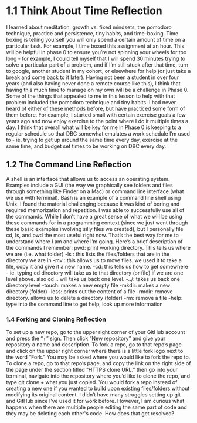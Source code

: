 # 1.1 Think About Time Reflection
I learned about meditation, growth vs. fixed mindsets, the pomodoro technique, practice and persistence, tiny habits, and time-boxing. Time boxing is telling yourself you will only spend a certain amount of time on a particular task. For example, I time boxed this assignment at an hour. This will be helpful in phase 0 to ensure you’re not spinning your wheels for too long - for example, I could tell myself that I will spend 30 minutes trying to solve a particular part of a problem, and if I’m still stuck after that time, turn to google, another student in my cohort, or elsewhere for help (or just take a break and come back to it later). Having not been a student in over four years (and also having never done a remote course like this), I think that having this much time to manage on my own will be a challenge in Phase 0. Some of the things that appealed to me in this lesson to help with that problem included the pomodoro technique and tiny habits. I had never heard of either of these methods before, but have practiced some form of them before. For example, I started small with certain exercise goals a few years ago and now enjoy exercise to the point where I do it multiple times a day. I think that overall what will be key for me in Phase 0 is keeping to a regular schedule so that DBC somewhat emulates a work schedule I’m used to - ie. trying to get up around the same time every day, exercise at the same time, and budget set times to be working on DBC every day.
## 1.2 The Command Line Reflection
A shell is an interface that allows us to access an operating system. Examples include a GUI (the way we graphically see folders and files through something like Finder on a Mac) or command line interface (what we use with terminal). Bash is an example of a command line shell using Unix. I found the material challenging because it was kind of boring and required memorization and repetition. I was able to successfully use all of the commands. While I don’t have a great sense of what we will be using these commands for in a programming context (since we just went through these basic examples involving silly files we created), but I personally file cd, ls, and pwd the most useful right now. That’s the best way for me to understand where I am and where I’m going. Here’s a brief description of the commands I remember:
pwd: print working directory. This tells us where we are (i.e. what folder)
-ls : this lists the files/folders that are in the directory we are in
-mv : this allows us to move files. we used it to take a file, copy it and give it a new name.
-cd: this tells us how to get somewhere - ie. typing cd directory will take us to that directory (or file) if we are one level above. also cd .. will take us back one level.
-../: takes us back one directory level
-touch: makes a new empty file
-mkdir: makes a new directory (folder)
-less: prints out the content of a file
-rmdir: remove directory. allows us to delete a directory (folder)
-rm: remove a file
-help: type into the command line to get help, look up more information
### 1.4 Forking and Cloning Reflection
To set up a new repo, go to the upper right corner of your GitHub account and press the “+” sign. Then click “New repository” and give your repository a name and description. To fork a repo, go to that repo’s page and click on the upper right corner where there is a little fork logo next to the word “Fork.” You may be asked where you would like to fork the repo to. To clone a repo, go to that repo’s page, and copy the link on the right side of the page under the section titled “HTTPS clone URL.” then go into your terminal, navigate into the repository where you’d like to clone the repo, and type git clone + what you just copied. You would fork a repo instead of creating a new one if you wanted to build upon existing files/folders without modifying its original content.
I didn’t have many struggles setting up git and GitHub since I’ve used it for work before. However, I am curious what happens when there are multiple people editing the same part of code and they may be deleting each other's code. How does that get resolved?